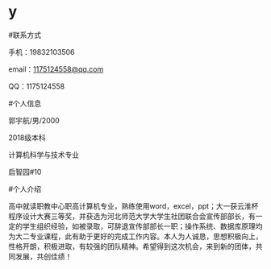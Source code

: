 # y
#联系方式

手机：19832103506

email：1175124558@qq.com

QQ：1175124558

#个人信息

郭宇航/男/2000

2018级本科

计算机科学与技术专业

启智园#10

#个人介绍

高中就读职教中心职高计算机专业，熟练使用word，excel，ppt；大一获云淮杯程序设计大赛三等奖，并获选为河北师范大学大学生社团联合会宣传部部长，有一定的学生组织经验，如被录取，可辞退宣传部部长一职；操作系统、数据库原理均为大二专业课程，此有助于更好的完成工作内容。本人为人诚恳，思想积极向上，性格开朗，积极进取，有较强的团队精神。希望得到这次机会，来到新的团体，共同发展，共创佳绩！
